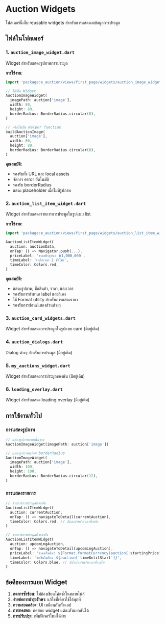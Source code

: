 # Auction Widgets

โฟลเดอร์นี้เก็บ reusable widgets สำหรับการแสดงผลข้อมูลการประมูล

## ไฟล์ในโฟลเดอร์

### 1. `auction_image_widget.dart`
Widget สำหรับแสดงรูปภาพการประมูล

**การใช้งาน:**
```dart
import 'package:e_auction/views/first_page/widgets/auction_image_widget.dart';

// ใช้เป็น Widget
AuctionImageWidget(
  imagePath: auction['image'],
  width: 80,
  height: 80,
  borderRadius: BorderRadius.circular(8),
)

// หรือใช้เป็น Helper function
buildAuctionImage(
  auction['image'],
  width: 80,
  height: 80,
  borderRadius: BorderRadius.circular(8),
)
```

**คุณสมบัติ:**
- รองรับทั้ง URL และ local assets
- จัดการ error อัตโนมัติ
- รองรับ borderRadius
- แสดง placeholder เมื่อไม่มีรูปภาพ

### 2. `auction_list_item_widget.dart`
Widget สำหรับแสดงรายการการประมูลในรูปแบบ list

**การใช้งาน:**
```dart
import 'package:e_auction/views/first_page/widgets/auction_list_item_widget.dart';

AuctionListItemWidget(
  auction: auctionData,
  onTap: () => Navigator.push(...),
  priceLabel: 'ราคาปัจจุบัน: ฿1,000,000',
  timeLabel: 'เหลือเวลา 2 ชั่วโมง',
  timeColor: Colors.red,
)
```

**คุณสมบัติ:**
- แสดงรูปภาพ, ชื่อสินค้า, ราคา, และเวลา
- รองรับการกำหนด label และสีเอง
- ใช้ Format utility สำหรับการแสดงราคา
- รองรับการซ่อน/แสดงส่วนต่างๆ

### 3. `auction_card_widgets.dart`
Widget สำหรับแสดงการประมูลในรูปแบบ card (มีอยู่เดิม)

### 4. `auction_dialogs.dart`
Dialog ต่างๆ สำหรับการประมูล (มีอยู่เดิม)

### 5. `my_auctions_widget.dart`
Widget สำหรับแสดงการประมูลของฉัน (มีอยู่เดิม)

### 6. `loading_overlay.dart`
Widget สำหรับแสดง loading overlay (มีอยู่เดิม)

## การใช้งานทั่วไป

### การแสดงรูปภาพ
```dart
// แสดงรูปภาพแบบพื้นฐาน
AuctionImageWidget(imagePath: auction['image'])

// แสดงรูปภาพพร้อม borderRadius
AuctionImageWidget(
  imagePath: auction['image'],
  width: 100,
  height: 100,
  borderRadius: BorderRadius.circular(12),
)
```

### การแสดงรายการ
```dart
// รายการการประมูลปัจจุบัน
AuctionListItemWidget(
  auction: currentAuction,
  onTap: () => navigateToDetail(currentAuction),
  timeColor: Colors.red, // สีแดงสำหรับเวลาที่เหลือ
)

// รายการการประมูลที่จะมาถึง
AuctionListItemWidget(
  auction: upcomingAuction,
  onTap: () => navigateToDetail(upcomingAuction),
  priceLabel: 'ราคาเริ่มต้น: ${Format.formatCurrency(auction['startingPrice'])}',
  timeLabel: 'จะเริ่มในอีก: ${auction['timeUntilStart']}',
  timeColor: Colors.blue, // สีน้ำเงินสำหรับเวลาที่จะเริ่ม
)
```

## ข้อดีของการแยก Widget

1. **ลดการซ้ำซ้อน**: ไม่ต้องเขียนโค้ดซ้ำในหลายไฟล์
2. **ง่ายต่อการบำรุงรักษา**: แก้ไขที่เดียวใช้ได้ทุกที่
3. **ความสอดคล้อง**: UI เหมือนกันทั้งแอป
4. **การทดสอบ**: ทดสอบ widget แต่ละตัวแยกกันได้
5. **การปรับปรุง**: เพิ่มฟีเจอร์ใหม่ได้ง่าย 